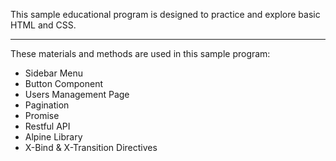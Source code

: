 This sample educational program is designed to practice and explore basic HTML and CSS.
________________________________________
These materials and methods are used in this sample program:
-	Sidebar Menu
-	Button Component
-	Users Management Page
-	Pagination
-	Promise
-	Restful API
-	Alpine Library
-	X-Bind & X-Transition Directives

